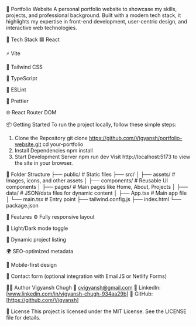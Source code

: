 💼 Portfolio Website
A personal portfolio website to showcase my skills, projects, and professional background. Built with a modern tech stack, it highlights my expertise in front-end development, user-centric design, and interactive web technologies.

🚀 Tech Stack
🟦 React

⚡ Vite

💅 Tailwind CSS

🔐 TypeScript

🧹 ESLint

🎨 Prettier

🌐 React Router DOM

📦 Getting Started
To run the project locally, follow these simple steps:

1. Clone the Repository
git clone https://github.com/Vigyansh/portfolio-website.git
cd your-portfolio
2. Install Dependencies
npm install
3. Start Development Server
npm run dev
Visit http://localhost:5173 to view the site in your browser.

📁 Folder Structure
├── public/           # Static files
├── src/
│   ├── assets/       # Images, icons, and other assets
│   ├── components/   # Reusable UI components
│   ├── pages/        # Main pages like Home, About, Projects
│   ├── data/         # JSON/data files for dynamic content
│   ├── App.tsx       # Main app file
│   └── main.tsx      # Entry point
├── tailwind.config.js
├── index.html
└── package.json

📌 Features
⚙️ Fully responsive layout

🌙 Light/Dark mode toggle

🧠 Dynamic project listing

🌍 SEO-optimized metadata

📱 Mobile-first design

💬 Contact form (optional integration with EmailJS or Netlify Forms)

🧑‍💻 Author
Vigyansh Chugh
📧 cvigyansh@gmail.com
🔗 LinkedIn: [www.linkedin.com/in/vigyansh-chugh-934aa29b]
🔗 GitHub: [https://github.com/Vigyansh]

📜 License
This project is licensed under the MIT License. See the LICENSE file for details.